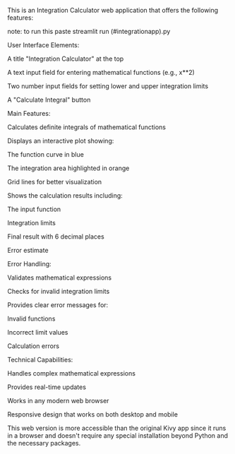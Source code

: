 This is an Integration Calculator web application that offers the following features:

note: to run this paste streamlit run (#integrationapp).py

User Interface Elements:

A title "Integration Calculator" at the top

A text input field for entering mathematical functions (e.g., x**2)

Two number input fields for setting lower and upper integration limits

A "Calculate Integral" button

Main Features:

Calculates definite integrals of mathematical functions

Displays an interactive plot showing:

The function curve in blue

The integration area highlighted in orange

Grid lines for better visualization

Shows the calculation results including:

The input function

Integration limits

Final result with 6 decimal places

Error estimate

Error Handling:

Validates mathematical expressions

Checks for invalid integration limits

Provides clear error messages for:

Invalid functions

Incorrect limit values

Calculation errors

Technical Capabilities:

Handles complex mathematical expressions

Provides real-time updates

Works in any modern web browser

Responsive design that works on both desktop and mobile

This web version is more accessible than the original Kivy app since it runs in a browser and doesn't require any special installation beyond Python and the necessary packages.

